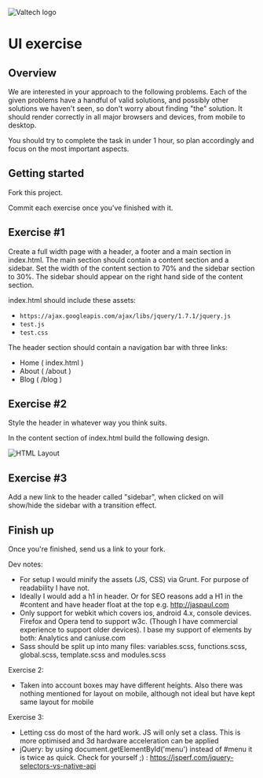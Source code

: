 ![Valtech logo](http://i.imgur.com/32Oipl4.png "Valtech logo")

UI exercise
==============================


Overview
--------

We are interested in your approach to the following problems. Each of the given problems have a handful of valid solutions, and possibly other solutions we haven't seen, so don't worry about finding "the" solution. It should render correctly in all major browsers and devices, from mobile to desktop.

You should try to complete the task in under 1 hour, so plan accordingly and focus on the most important aspects.

Getting started
---------------
Fork this project.

Commit each exercise once you've finished with it.

Exercise #1
-----------
Create a full width page with a header, a footer and a main section in index.html. The main section should contain a content section and a sidebar. Set the width of the content section to 70% and the sidebar section to 30%. The sidebar should appear on the right hand side of the content section.

index.html should include these assets:

- `https://ajax.googleapis.com/ajax/libs/jquery/1.7.1/jquery.js`
- `test.js`
- `test.css`

The header section should contain a navigation bar with three links:

- Home ( index.html )
- About ( /about )
- Blog ( /blog )
    
Exercise #2
-----------
Style the header in whatever way you think suits.

In the content section of index.html build the following design.

![HTML Layout](http://i.imgur.com/Q9dHL3d.png "HTML Layout")

Exercise #3
-----------
Add a new link to the header called "sidebar", when clicked on will show/hide the sidebar with a transition effect.

Finish up
---------
Once you're finished, send us a link to your fork.


Dev notes:
* For setup I would minify the assets (JS, CSS) via Grunt. For purpose of readability I have not.
* Ideally I would add a h1 in header. Or for SEO reasons add a H1 in the #content and have header float at the top e.g. http://jaspaul.com
* Only support for webkit which covers ios, android 4.x, console devices. Firefox and Opera tend to support w3c. (Though I have commercial experience to support older devices). I base my support of elements by both: Analytics and caniuse.com
* Sass should be split up into many files: variables.scss, functions.scss, global.scss, template.scss and modules.scss

Exercise 2: 
* Taken into account boxes may have different heights. Also there was nothing mentioned for layout on mobile, although not ideal but have kept same layout for mobile

Exercise 3: 
* Letting css do most of the hard work. JS will only set a class. This is more optimised and 3d hardware acceleration can be applied
* jQuery: by using document.getElementById('menu') instead of #menu it is twice as quick. Check for yourself ;) :
https://jsperf.com/jquery-selectors-vs-native-api




